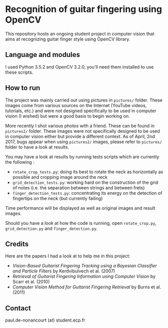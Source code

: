 # Recognition of guitar fingering using OpenCV

This repository hosts an ongoing student project in computer vision that aims at recognizing guitar finger style using OpenCV library.

## Language and modules

I used Python 3.5.2 and OpenCV 3.2.0, you'll need them installed to use these scripts.

## How to run

The project was mainly carried out using pictures in `pictures/` folder.
These images come from various sources on the Internet (YouTube videos, tutorials, etc.) and were not designed specifically to be used in computer vision (I wished) but were a good basis to begin working on.

More recently I shot various photos with a friend. These can be found in `pictures2/` folder.
These images were not specifically designed to be used in computer vision either but provide a different context.
As of April, 2nd 2017, bugs appear when using `pictures2/` images, please refer to `pictures/` folder to have a look at results.

You may have a look at results by running tests scripts which are currently the following :
- `rotate_crop_tests.py`: doing its best to rotate the neck as horizontally as possible and cropping image around the neck
- `grid_detection_tests.py`: working hard on the construction of the grid of notes (i.e. the separation between strings and between frets)
- `finger_detection_tests.py`: concentrating its energy on the detection of fingertips on the neck (but currently failing)

Time performance will be displayed as well as original images and result images.

Should you have a look at how the code is running, open `rotate_crop.py`, `grid_detection.py` and `finger_detection.py`.

## Credits

Here are the papers I had a look at to help me in this project:
- *Vision-Based Guitarist Fingering Tracking using a Bayesian Classifier and Particle Filters* by Kerdvibulvech et al. (2007)
- *Retrieval of Guitarist Fingering Information using Computer Vision* by Scarr et al. (2010)
- *Computer Vision Method for Guitarist Fingering Retrieval* by Burns et al. (2011)

## Contact

paul.de-nonancourt (at) student.ecp.fr
